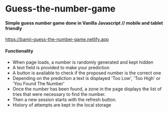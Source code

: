 # Guess-the-number-game

#### Simple guess number game done in Vanilla Javascript // mobile and tablet friendly

https://bamii-guess-the-number-game.netlify.app

#### Functionality
- When page loads, a number is randomly generated and kept hidden
- A text field is provided to make your prediction
- A button is available to check if the proposed number is the correct one
- Depending on the prediction a text is displayed 'Too Low', 'Too High' or 'You Found The Number'
- Once the number has been found, a zone in the page displays the list of tries that were necessary to find the number. 
- Then a new session starts with the refresh button.
- History of attempts are kept in the local storage
